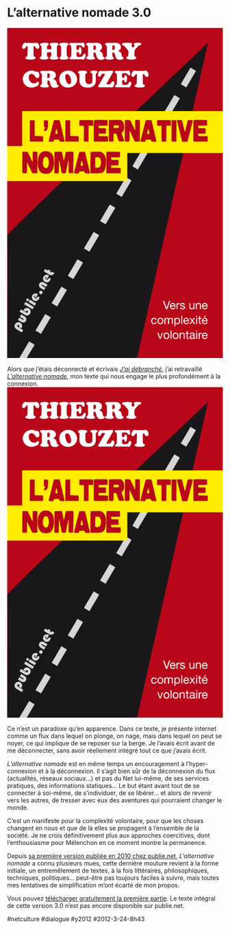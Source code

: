 # L’alternative nomade 3.0

![](_i/couv1024.png)

Alors que j’étais déconnecté et écrivais *[J’ai débranché](../../page/jai-debranche)*, j’ai retravaillé *[L’alternative nomade](../../page/jai-debranche)*, mon texte qui nous engage le plus profondément à la connexion.
![](_i/couv1024.png)

Ce n’est un paradoxe qu’en apparence. Dans ce texte, je présente internet comme un flux dans lequel on plonge, on nage, mais dans lequel on peut se noyer, ce qui implique de se reposer sur la berge. Je l’avais écrit avant de me déconnecter, sans avoir réellement intégré tout ce que j’avais écrit.

*L’alternative nomade* est en même temps un encouragement à l’hyper-connexion et à la déconnexion. Il s’agit bien sûr de la déconnexion du flux (actualités, réseaux sociaux…) et pas du Net lui-même, de ses services pratiques, des informations statiques… Le but étant avant tout de se connecter à soi-même, de s’individuer, de se libérer… et alors de revenir vers les autres, de tresser avec eux des aventures qui pourraient changer le monde.

C’est un manifeste pour la complexité volontaire, pour que les choses changent en nous et que de là elles se propagent à l’ensemble de la société. Je ne crois définitivement plus aux approches coercitives, dont l’enthousiasme pour Mélenchon en ce moment montre la permanence.

Depuis [sa première version publiée en 2010 chez publie.net](http://www.publie.net/fr/ebook/9782814503137/l-alternative-nomade), *L’alternative nomade* a connu plusieurs mues, cette dernière mouture revient à la forme initiale, un entremêlement de textes, à la fois littéraires, philosophiques, techniques, politiques… peut-être pas toujours faciles à suivre, mais toutes mes tentatives de simplification m’ont écarté de mon propos.

Vous pouvez [télécharger gratuitement la première partie](../../books/alternative-nomade.md). Le texte intégral de cette version 3.0 n’est pas encore disponible sur publie.net.

#netculture #dialogue #y2012 #2012-3-24-8h43
